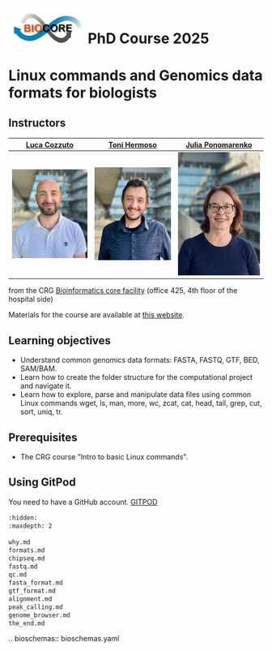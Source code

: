 # ![logo](https://raw.githubusercontent.com/CRG-CNAG/BioCoreMiscOpen/master/logo/biocore-logo_small.png) PhD Course 2025

# Linux commands and Genomics data formats for biologists

## Instructors

|                                 [Luca Cozzuto](mailto:luca.cozzuto@crg.eu)                                 |                                 [Toni Hermoso](mailto:toni.hermoso@crg.eu)                                 |                               [Julia Ponomarenko](mailto:julia.ponomarenko@crg.eu)                                |
| :--------------------------------------------------------------------------------------------------------: | :--------------------------------------------------------------------------------------------------------: | :---------------------------------------------------------------------------------------------------------------: |
| <a href="https://biocore.crg.eu/wiki/User:Lcozzuto"><img src="images/pics/lcozzuto.jpg" width="200"/> </a> | <a href="https://biocore.crg.eu/wiki/User:Thermoso"><img src="images/pics/thermoso.jpg" width="200"/> </a> | <a href="https://biocore.crg.eu/wiki/User:Jponomarenko"><img src="images/pics/ponomarenko.jpg" width="200"/> </a> |

from the CRG [Bioinformatics core facility](https://biocore.crg.eu/) (office 425, 4th floor of the hospital side)

Materials for the course are available at [this website](https://biocorecrg.github.io/PhD_course_genomics_format/).

## Learning objectives

- Understand common genomics data formats: FASTA, FASTQ, GTF, BED, SAM/BAM.
- Learn how to create the folder structure for the computational project and navigate it.
- Learn how to explore, parse and manipulate data files using common Linux commands wget, ls, man, more, wc, zcat, cat, head, tail, grep, cut, sort, uniq, tr.

## Prerequisites

- The CRG course "Intro to basic Linux commands".

## Using GitPod

You need to have a GitHub account.
[GITPOD](https://gitpod.io/#https://github.com/biocorecrg/PhD_course_genomics_format)

```{toctree}
:hidden:
:maxdepth: 2

why.md
formats.md
chipseq.md
fastq.md
qc.md
fasta_format.md
gtf_format.md
alignment.md
peak_calling.md
genome_browser.md
the_end.md

```

.. bioschemas:: bioschemas.yaml
